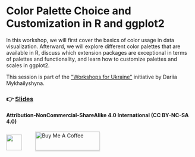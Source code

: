 # Color Palette Choice and Customization in R and ggplot2

In this workshop, we will first cover the basics of color usage in data visualization. Afterward, we will explore different color palettes that are available in R, discuss which extension packages are exceptional in terms of palettes and functionality, and learn how to customize palettes and scales in ggplot2.

This session is part of the ["Workshops for Ukraine"](https://sites.google.com/view/dariia-mykhailyshyna/main/r-workshops-for-ukraine) initiative by Dariia Mykhailyshyna.

### 👉 [Slides](https://z3tt.github.io/ukraine_colors_workshop/slides)

#### Attribution-NonCommercial-ShareAlike 4.0 International (CC BY-NC-SA 4.0)

<div style="width:300px; height:200px">
<img src=https://camo.githubusercontent.com/00f7814990f36f84c5ea74cba887385d8a2f36be/68747470733a2f2f646f63732e636c6f7564706f7373652e636f6d2f696d616765732f63632d62792d6e632d73612e706e67 alt="" height="42"> &emsp;&emsp; <a href="https://www.buymeacoffee.com/z3tt" target="_blank"><img src="https://www.buymeacoffee.com/assets/img/guidelines/download-assets-sm-1.svg" alt="Buy Me A Coffee" style="height: 50px !important;width: 174px !important;box-shadow: 0px 3px 2px 0px rgba(190, 190, 190, 0.5) !important;-webkit-box-shadow: 0px 3px 2px 0px rgba(190, 190, 190, 0.5) !important;" ></a>
</div>
